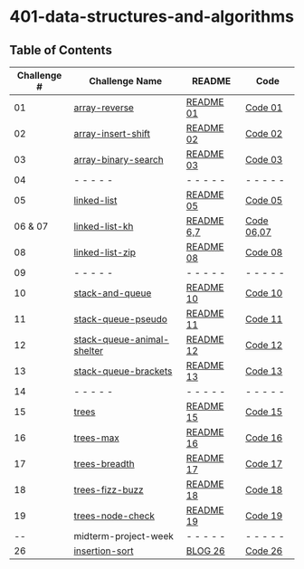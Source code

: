 # 401-data-structures-and-algorithms

## Table of Contents

| Challenge # | Challenge Name    | README | Code |
| ---------------| ---- | ----   |------|
| 01  | [array-reverse](challenges/array-reverse)        | [README 01](challenges/array-reverse/src/README.md)| [Code 01](challenges/array-reverse/src/Main.java)|
| 02   | [array-insert-shift](challenges/array-insert-shifted)      | [README 02](challenges/array-insert-shifted/lib/src/main/java/arrayShifted/ReadMe.md)| [Code 02](challenges/array-insert-shifted/lib/src/main/java/arrayShifted/shiftedArray.java)|
| 03   |[array-binary-search](challenges/array-binary-search)      | [README 03](challenges/array-binary-search/app/src/main/java/binarySearch/README.md)| [Code 03](challenges/array-binary-search/app/src/main/java/binarySearch/App.java)|
| 04   | - - - - -       | - - - - -  | - - - - -  |
| 05   | [linked-list](challenges/linked-list-new)       | [README 05](challenges/linked-list-new/lib/src/main/java/LinkedListNew/README.md)    | [Code 05](challenges/linked-list-new/lib/src/main/java/LinkedListNew/Library.java)   |
|  06 & 07    | [linked-list-kh](challenges/linked-list)     | [README 6,7](challenges/linked-list/lib/src/main/java/LinkedList/README.md)| [Code 06,07](challenges/linked-list/lib/src/main/java/LinkedList/LinkedList.java)|
|  08    | [linked-list-zip](challenges/linked-list)     | [README 08](challenges/linked-list/lib/src/main/java/LinkedList/README.md)| [Code 08](challenges/linked-list/lib/src/main/java/LinkedList/LinkedList.java)|
|  09    | - - - - -     | - - - - - | - - - - - |
|  10    | [stack-and-queue](challenges/stack-and-queue)     | [README 10](challenges/stack-and-queue/lib/src/main/java/StackAndQueue/README.md)| [Code 10](challenges/stack-and-queue/lib/src/main/java/StackAndQueue/Library.java)|
|  11    | [stack-queue-pseudo](challenges/stack-and-queue)     | [README 11](challenges/stack-and-queue/lib/src/main/java/StackAndQueue/README.md)| [Code 11](challenges/stack-and-queue/lib/src/main/java/StackAndQueue/PseudoQueue.java)|
|  12    | [stack-queue-animal-shelter](challenges/stack-and-queue/lib/src/main/java/StackAndQueue/AnimalShelter.java)     | [README 12](challenges/stack-and-queue/lib/src/main/java/StackAndQueue/README12.md)| [Code 12](challenges/stack-and-queue/lib/src/main/java/StackAndQueue/AnimalShelter.java)|
|  13    | [stack-queue-brackets](challenges/stack-and-queue/lib/src/main/java/StackQueueBraclets)     | [README 13](challenges/stack-and-queue/lib/src/main/java/StackAndQueue/README13.md)| [Code 13](challenges/stack-and-queue/lib/src/main/java/StackQueueBraclets/BracketValidation.java)|
|  14    | - - - - -     | - - - - - | - - - - - |
|  15    | [trees](challenges/trees/lib/src/main/java/trees)     | [README 15](challenges/trees/lib/src/main/java/trees/README.md)| [Code 15](challenges/trees/lib/src/main/java/trees/BinarySearchTree.java)|
|  16   | [trees-max](challenges/trees/lib/src/main/java/trees)     | [README 16](challenges/trees/lib/src/main/java/trees/README.md)| [Code 16](challenges/trees/lib/src/main/java/trees/BinarySearchTree.java)|
|  17   | [trees-breadth](challenges/trees/lib/src/main/java/trees)     | [README 17](challenges/trees/lib/src/main/java/trees/README17.md)| [Code 17](challenges/trees/lib/src/main/java/trees/Main.java)|
|  18   | [trees-fizz-buzz](challenges/trees/lib/src/main/java/trees/kTree)     | [README 18](challenges/trees/lib/src/main/java/trees/README.md)| [Code 18](challenges/trees/lib/src/main/java/trees/Main.java)|
|  19   | [trees-node-check](challenges/trees/lib/src/main/java/trees)     | [README 19](challenges/trees/lib/src/main/java/trees/README.md)| [Code 19](challenges/trees/lib/src/main/java/trees/kTree/kTree.java)|
|  --   | midterm-project-week    | - - - - - | - - - - -|
|  26      | [insertion-sort](challenges/sort/lib/src/main/java/sort)     | [BLOG 26](challenges/sort/lib/src/main/java/sort/BLOG.md)| [Code 26](challenges/sort/lib/src/main/java/sort/InsertionSort.java)|



